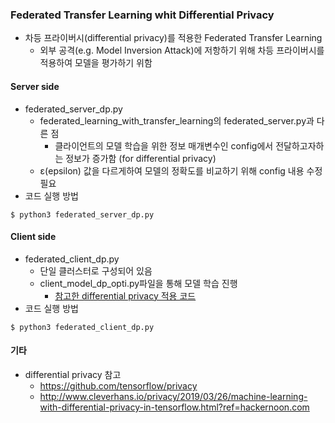 ### Federated Transfer Learning whit Differential Privacy
- 차등 프라이버시(differential privacy)를 적용한 Federated Transfer Learning
  - 외부 공격(e.g. Model Inversion Attack)에 저항하기 위해 차등 프라이버시를 적용하여 모델을 평가하기 위함
  
#### Server side
- federated_server_dp.py
  - federated_learning_with_transfer_learning의 federated_server.py과 다른 점
    - 클라이언트의 모델 학습을 위한 정보 매개변수인 config에서 전달하고자하는 정보가 증가함 (for differential privacy)
  - ε(epsilon) 값을 다르게하여 모델의 정확도를 비교하기 위해 config 내용 수정 필요
- 코드 실행 방법
```
$ python3 federated_server_dp.py
```

#### Client side
- federated_client_dp.py
  - 단일 클러스터로 구성되어 있음
  - client_model_dp_opti.py파일을 통해 모델 학습 진행
    - [참고한 differential privacy 적용 코드](https://github.com/lingyunhao/Deep-Learning-with-Differential-Privacy/blob/master/cifar10.py)
- 코드 실행 방법
```
$ python3 federated_client_dp.py
```

#### 기타
- differential privacy 참고
  - https://github.com/tensorflow/privacy
  - http://www.cleverhans.io/privacy/2019/03/26/machine-learning-with-differential-privacy-in-tensorflow.html?ref=hackernoon.com
